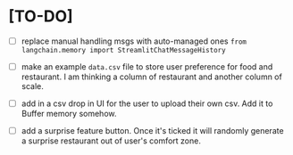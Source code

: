 # [TO-DO]


- [ ] replace manual handling msgs with auto-managed ones `from langchain.memory import StreamlitChatMessageHistory`
- [ ] make an example `data.csv` file to store user preference for food and restaurant. I am thinking a column of restaurant and another column of scale.
- [ ] add in a csv drop in UI for the user to upload their own csv. Add it to Buffer memory somehow.
- [ ] add a surprise feature button. Once it's ticked it will randomly generate a surprise restaurant out of user's comfort zone.


